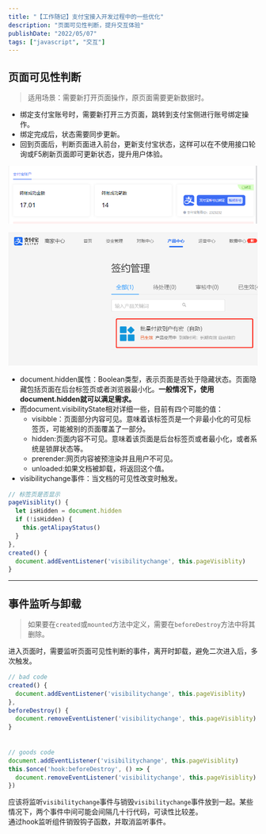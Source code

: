```yaml
---
title: "【工作随记】支付宝接入开发过程中的一些优化"
description: "页面可见性判断，提升交互体验"
publishDate: "2022/05/07"
tags: ["javascript", "交互"]
---
```


## 页面可见性判断

> 适用场景：需要新打开页面操作，原页面需要更新数据时。

- 绑定支付宝账号时，需要新打开三方页面，跳转到支付宝侧进行账号绑定操作。
- 绑定完成后，状态需要同步更新。
- 回到页面后，判断页面进入前台，更新支付宝状态，这样可以在不使用接口轮询或F5刷新页面即可更新状态，提升用户体验。

![](./20220601_1.png)

![](./20220601_2.png)

- document.hidden属性：Boolean类型，表示页面是否处于隐藏状态。页面隐藏包括页面在后台标签页或者浏览器最小化。**一般情况下，使用document.hidden就可以满足需求。**
- 而document.visibilityState相对详细一些，目前有四个可能的值：
  - visibble：页面部分内容可见。意味着该标签页是一个非最小化的可见标签页，可能被别的页面覆盖了一部分。
  - hidden:页面内容不可见。意味着该页面是后台标签页或者最小化，或者系统是锁屏状态等。
  - prerender:网页内容被预渲染并且用户不可见。
  - unloaded:如果文档被卸载，将返回这个值。
- visibilitychange事件：当文档的可见性改变时触发。

```javascript
// 标签页是否显示
pageVisiblity() {
  let isHidden = document.hidden
  if (!isHidden) {
    this.getAlipayStatus()
  }
},
created() {
  document.addEventListener('visibilitychange', this.pageVisiblity)
}
```

------

## 事件监听与卸载

> 如果要在`created`或`mounted`方法中定义，需要在`beforeDestroy`方法中将其删除。

进入页面时，需要监听页面可见性判断的事件，离开时卸载，避免二次进入后，多次触发。

```javascript
// bad code
created() {
  document.addEventListener('visibilitychange', this.pageVisiblity)
},
beforeDestroy() {
  document.removeEventListener('visibilitychange', this.pageVisiblity)
}


// goods code
document.addEventListener('visibilitychange', this.pageVisiblity)
this.$once('hook:beforeDestroy', () => {
  document.removeEventListener('visibilitychange', this.pageVisiblity)
})
```

应该将监听`visibilitychange`事件与销毁`visibilitychange`事件放到一起。某些情况下，两个事件中间可能会间隔几十行代码，可读性比较差。   
通过hook监听组件销毁钩子函数，并取消监听事件。